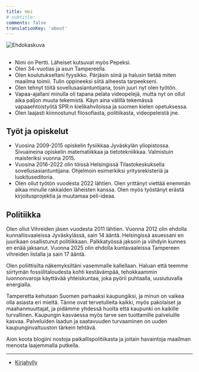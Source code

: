 ```yaml
---
title: Hei
# subtitle:
comments: false
translationKey: 'about'
---
```




![Ehdokaskuva](/img/ehdokaskuva-harmaa-sq.png)



## 
- Nimi on Pertti. Läheiset kutsuvat myös Pepeksi.
- Olen 34-vuotias ja asun Tampereella.
- Olen koulutukseltani fyysikko. Pärjäsin siinä ja halusin tietää miten maailma toimii. Tulin oppineeksi siitä aiheesta tarpeekseni.
- Olen tehnyt töitä sovellusasiantuntijana, tosin juuri nyt olen työtön.
- Vapaa-ajallani minulla oli tapana pelata videopelejä, mutta nyt on ollut aika paljon muuta tekemistä. Käyn aina välillä tekemässä vapaaehtoistyötä SPR:n kielikahviloissa ja suomen kielen opetuksessa.
- Olen laajasti kiinnostunut filosofiasta, politiikasta, videopeleistä jne.

## Työt ja opiskelut

- Vuosina 2009-2015 opiskelin fysiikkaa Jyväskylän yliopistossa. Sivuaineina opiskelin matematiikkaa ja tietotekniikkaa. Valmistuin maisteriksi vuonna 2015. 
- Vuosina 2016-2022 olin töissä Helsingissä Tilastokeskuksella sovellusasiantuntijana. Ohjelmoin esimerkiksi yritysrekisteriä ja luokituseditoria.
- Olen ollut työtön vuodesta 2022 lähtien. Olen yrittänyt viettää enemmän aikaa minulle rakkaiden läheisten kanssa. Olen myös työstänyt erästä kirjoitusprojektia ja muutamaa peli-ideaa.



## Politiikka

Olen ollut Vihreiden jäsen vuodesta 2011 lähtien. Vuonna 2012 olin ehdolla kunnallisvaaleissa Jyväskylässä, sain 14 ääntä. Helsingissä asuessani en juurikaan osallistunut politiikkaan. Palkkatyössä jaksoin ja viihdyin kunnes en enää jaksanut. Vuonna 2025 olin ehdolla kuntavaaleissa Tampereen vihreiden listalla ja sain 17 ääntä.

Olen poliittisilta näkemyksiltäni vasemmalle kallellaan. Haluan että teemme siirtymän fossiilitaloudesta kohti kestävämpää, tehokkaammin luonnonvaroja käyttävää yhteiskuntaa, joka pyörii puhtaalla, uusiutuvalla energialla. 

Tamperetta kehutaan Suomen parhaaksi kaupungiksi, ja minun on vaikea olla asiasta eri mieltä. Tänne ovat tervetulleita kaikki, myös pakolaiset ja maahanmuuttajat, ja pidämme yhdessä huolta että kaupunki on kaikille turvallinen. Kaupungin kasvaessa myös tarve sen tuottamille palveluille kasvaa. Palveluiden laadun ja saatavuuden turvaaminen on uuden kaupunginvaltuuston tärkein tehtävä.

Aion koota blogiini nostoja paikallispolitiikasta ja joitain havaintoja maailman menosta laajemmalla putkella.

---

- [Kirjahylly](/fi/page/olipa-kerran/)